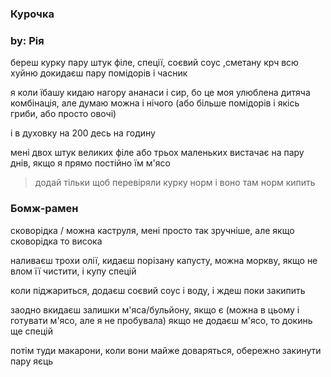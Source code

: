 ### Курочка 
### by: Рія

береш курку пару штук філе, спеції, соєвий соус ,сметану крч всю хуйню 
докидаєш пару помідорів і часник 

я коли їбашу кидаю нагору ананаси і сир, бо це моя улюблена дитяча комбінація, але думаю можна і нічого (або більше помідорів і якісь гриби, або просто овочі)

і в духовку на 200 десь на годину

мені двох штук великих філе або трьох маленьких вистачає на пару днів, якщо я прямо постійно їм м'ясо

> додай тільки щоб перевіряли курку норм
> і воно там норм кипить

### Бомж-рамен

сковорідка / можна каструля, мені просто так зручніше, але якщо сковорідка то висока

наливаєш трохи олії, кидаєш порізану капусту, можна моркву, якщо не влом її чистити, і купу спецій

коли піджариться, додаєш соєвий соус і воду, і ждеш поки закипить 

заодно вкидаєш залишки м'яса/бульйону, якщо є (можна в цьому і готувати м'ясо, але я не пробувала)
якщо не додаєш м'ясо, то докинь ще спецій


потім туди макарони, коли вони майже доваряться, обережно закинути пару яєць
